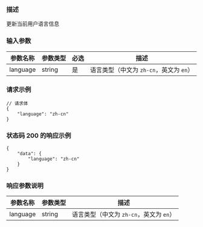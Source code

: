 ### 描述

更新当前用户语言信息

### 输入参数

| 参数名称        | 参数类型   | 必选 | 描述                         |
|-------------|--------|----|----------------------------|
| language    | string | 是  | 语言类型（中文为 `zh-cn`，英文为 `en`） |

### 请求示例

```json5
// 请求体
{
    "language": "zh-cn"
}
```

### 状态码 200 的响应示例

```json5
{
    "data": {
        "language": "zh-cn"
    }
}
```

### 响应参数说明

| 参数名称     | 参数类型   | 描述                         |
|----------|--------|----------------------------|
| language | string | 语言类型（中文为 `zh-cn`，英文为 `en`） |
